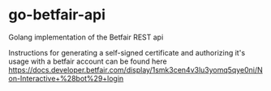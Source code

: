# go-betfair-api
Golang implementation of the Betfair REST api

Instructions for generating a self-signed certificate and authorizing it's usage with a betfair account can be found here 
https://docs.developer.betfair.com/display/1smk3cen4v3lu3yomq5qye0ni/Non-Interactive+%28bot%29+login

